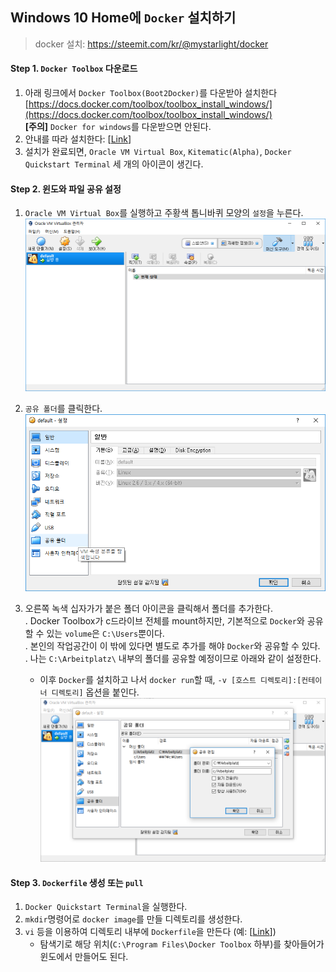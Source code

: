 ## Windows 10 Home에 `Docker` 설치하기
> docker 설치: https://steemit.com/kr/@mystarlight/docker

#### Step 1. `Docker Toolbox` 다운로드
1) 아래 링크에서 `Docker Toolbox(Boot2Docker)`를 다운받아 설치한다   
[https://docs.docker.com/toolbox/toolbox_install_windows/](https://docs.docker.com/toolbox/toolbox_install_windows/)  
   **[주의]** `Docker for windows`를 다운받으면 안된다.  
2) 안내를 따라 설치한다: [[Link](https://steemit.com/kr/@mystarlight/docker)]  
3) 설치가 완료되면, `Oracle VM Virtual Box`, `Kitematic(Alpha)`, `Docker Quickstart Terminal` 세 개의 아이콘이 생긴다.  

#### Step 2. 윈도와 파일 공유 설정
1) `Oracle VM Virtual Box`를 실행하고 주황색 톱니바퀴 모양의 `설정`을 누른다.  
![vmbox01](https://github.com/jehyunlee/docker/blob/master/Win10Home/images/vmbox01.PNG)  

2) `공유 폴더`를 클릭한다.  
![vmbox02](https://github.com/jehyunlee/docker/blob/master/Win10Home/images/vmbox02.PNG)  

3) 오른쪽 녹색 십자가가 붙은 폴더 아이콘을 클릭해서 폴더를 추가한다.  
. Docker Toolbox가 c드라이브 전체를 mount하지만, 기본적으로 `Docker`와 공유할 수 있는 `volume`은 `C:\Users`뿐이다.  
. 본인의 작업공간이 이 밖에 있다면 별도로 추가를 해야 `Docker`와 공유할 수 있다.  
. 나는 `C:\Arbeitplatz\` 내부의 폴더를 공유할 예정이므로 아래와 같이 설정한다.  
    * 이후 `Docker`를 설치하고 나서 `docker run`할 때, `-v [호스트 디렉토리]:[컨테이너 디렉토리]` 옵션을 붙인다.  
![vmbox03](https://github.com/jehyunlee/docker/blob/master/Win10Home/images/vmbox03.PNG)  

#### Step 3. `Dockerfile` 생성 또는 `pull`  
1) `Docker Quickstart Terminal`을 실행한다.  
2) `mkdir`명령어로 `docker image`를 만들 디렉토리를 생성한다.  
3) `vi` 등을 이용하여 디렉토리 내부에 `Dockerfile`을 만든다 (예: [[Link](https://github.com/jehyunlee/docker/blob/master/03/Dockerfile)])
   * 탐색기로 해당 위치(`C:\Program Files\Docker Toolbox` 하부)를 찾아들어가 윈도에서 만들어도 된다.  
    
